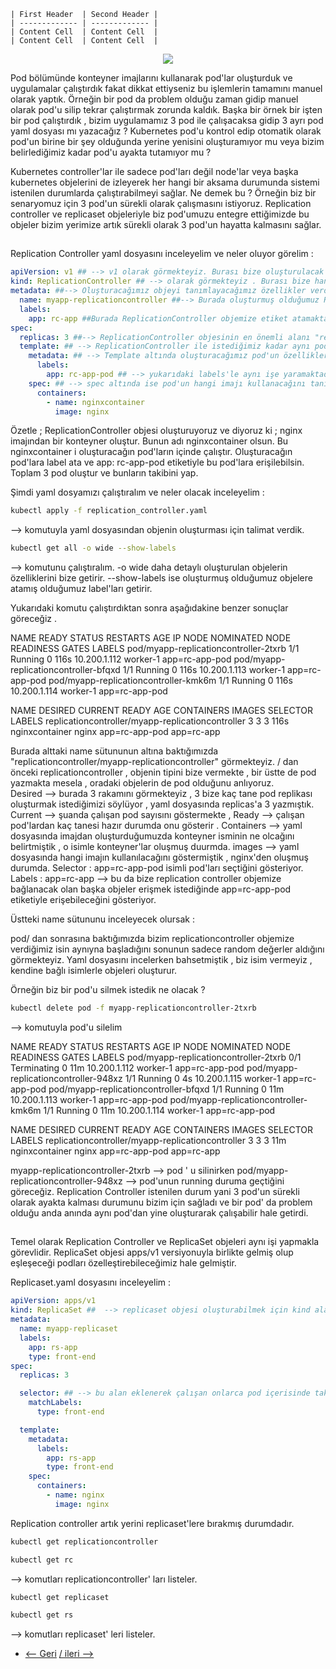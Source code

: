 
    | First Header  | Second Header |
    | ------------- | ------------- |
    | Content Cell  | Content Cell  |
    | Content Cell  | Content Cell  |

<p align="center">
  <img src="https://user-images.githubusercontent.com/55376595/133267785-c3f76dc4-bf27-489c-99d0-6d610d84d692.jpg"/>
</p>

Pod bölümünde konteyner imajlarını kullanarak pod'lar oluşturduk ve uygulamalar çalıştırdık  fakat dikkat ettiyseniz bu işlemlerin tamamını manuel olarak yaptık. Örneğin bir pod da problem olduğu zaman gidip manuel olarak pod'u silip tekrar çalıştırmak zorunda kaldık. Başka bir örnek bir işten bir pod çalıştırdık , bizim uygulamamız 3 pod ile çalışacaksa gidip 3 ayrı pod yaml dosyası mı yazacağız ? Kubernetes pod'u kontrol edip otomatik olarak pod'un birine bir şey olduğunda yerine yenisini oluşturamıyor mu veya bizim belirlediğimiz kadar pod'u ayakta tutamıyor mu ? 

Kubernetes controller'lar ile sadece pod'ları değil node'lar veya başka kubernetes objelerini de izleyerek her hangi bir aksama durumunda sistemi istenilen durumlarda çalıştırabilmeyi sağlar. Ne demek bu ? Örneğin biz bir senaryomuz için 3 pod'un sürekli olarak çalışmasını istiyoruz. Replication controller ve replicaset objeleriyle biz pod'umuzu entegre ettiğimizde bu objeler bizim yerimize artık sürekli olarak 3 pod'un hayatta kalmasını sağlar.

##
Replication Controller yaml dosyasını inceleyelim ve neler oluyor görelim : 

```yaml
apiVersion: v1 ## --> v1 olarak görmekteyiz. Burası bize oluşturulacak olan objenin hangi kubernetes versiyonunda geldiğini gösteriyordu. 
kind: ReplicationController ## --> olarak görmekteyiz . Burası bize hangi tipte objenin oluşturulacağını gösteriyordu. 
metadata: ##--> Oluşturacağımız objeyi tanımlayacağımız özellikler verdiğimiz bölüm.
  name: myapp-replicationcontroller ##--> Burada oluşturmuş olduğumuz ReplicationController objemizin isminin ne olacağını belirtmekteyiz.
  labels:
    app: rc-app ##Burada ReplicationController objemize etiket atamaktayız, bunu label and selector dosyasında daha detaylı anlayacağız fakat kısaca kubernetes içinde bir obje "myapp-replicationcontroller" ReplicationController objesini aradığında app:rc-app olarak da filtreleme yapabilmesini sağlar.
spec:
  replicas: 3 ##--> ReplicationController objesinin en önemli alanı "replicas" alanıdır. Burada ReplicationController'in kaç pod oluşturacağının ve takip edeceğinin sayısını     vermekteyiz.
  template: ## --> ReplicationController ile istediğimiz kadar aynı pod'un kopyasından oluşturuyoruz fakat burda pod oluştururken farklılıklar var. Pod bölümünde pod'a ait özellikler vermiştik  apiVersion , kind gibi. Bu iki özelliği vermiyoruz , ReplicationController template altında otomatik olarak bu özellikleri alıyor ve pod oluşturuyor.
    metadata: ## --> Template altında oluşturacağımız pod'un özelliklerini gördiğimiz alan . Burada name özelliğini vermiyoruz , ReplicationController kendi ismine bağlı olarak random devam eden isimlerle podları oluşturuyor. 
      labels:
        app: rc-app-pod ## --> yukarıdaki labels'le aynı işe yaramaktadır. Burada Oluşturulacak olan pod'lara kubernetes üzerindeki başka objelerin eklemiş olduğumuz ek etiketler sayesinde kolayca erişebilmesini sağlıyoruz. 
    spec: ## --> spec altında ise pod'un hangi imajı kullanacağını tanımlıyoruz. İleride göreceğimiz komponentler sayesinde sadece imaj tanımlanmadığını göreceğiz fakat şimdinin konusu değil. 
      containers:
        - name: nginxcontainer
          image: nginx
```

Özetle ; ReplicationController objesi oluşturuyoruz ve diyoruz ki ; 
        nginx imajından bir konteyner oluştur. Bunun adı  nginxcontainer olsun. Bu nginxcontainer i oluşturacağın pod'ların içinde çalıştır. Oluşturacağın pod'lara label ata ve app: rc-app-pod etiketiyle bu pod'lara erişilebilsin.  Toplam 3 pod oluştur ve bunların takibini yap. 
		
Şimdi yaml dosyamızı çalıştıralım ve neler olacak inceleyelim : 

```bash
kubectl apply -f replication_controller.yaml
```
--> komutuyla yaml dosyasından objenin oluşturması için talimat verdik. 

```bash
kubectl get all -o wide --show-labels
```
--> komutunu çalıştıralım. -o wide daha detaylı oluşturulan objelerin özelliklerini bize getirir. --show-labels ise oluşturmuş olduğumuz objelere atamış olduğumuz label'ları getirir.

Yukarıdaki komutu çalıştırdıktan sonra aşağıdakine benzer sonuçlar göreceğiz . 

NAME                                    READY   STATUS    RESTARTS   AGE    IP             NODE       NOMINATED NODE   READINESS GATES   LABELS
pod/myapp-replicationcontroller-2txrb   1/1     Running   0          116s   10.200.1.112   worker-1   <none>           <none>            app=rc-app-pod
pod/myapp-replicationcontroller-bfqxd   1/1     Running   0          116s   10.200.1.113   worker-1   <none>           <none>            app=rc-app-pod
pod/myapp-replicationcontroller-kmk6m   1/1     Running   0          116s   10.200.1.114   worker-1   <none>           <none>            app=rc-app-pod

NAME                                                DESIRED   CURRENT   READY   AGE    CONTAINERS       IMAGES   SELECTOR         LABELS
replicationcontroller/myapp-replicationcontroller   3         3         3       116s   nginxcontainer   nginx    app=rc-app-pod   app=rc-app

Burada alttaki name sütununun altına baktığımızda "replicationcontroller/myapp-replicationcontroller" görmekteyiz. / dan önceki replicationcontroller , objenin tipini bize vermekte , bir üstte de pod yazmakta mesela , oradaki objelerin de pod olduğunu anlıyoruz.   
Desired --> burada 3 rakamını görmekteyiz , 3 bize kaç tane pod replikası oluşturmak istediğimizi söylüyor , yaml dosyasında replicas'a 3 yazmıştık. 
Current --> şuanda çalışan pod sayısını göstermekte ,
Ready --> çalışan pod'lardan kaç tanesi hazır durumda onu gösterir . 
Containers --> yaml dosyasında imajdan oluşturduğumuzda konteyner isminin ne olcağını belirtmiştik , o isimle konteyner'lar oluşmuş duurmda.
images --> yaml dosyasında hangi imajın kullanılacağını göstermiştik , nginx'den oluşmuş durumda.
Selector : app=rc-app-pod isimli pod'ları seçtiğini gösteriyor.
Labels : app=rc-app --> bu da bize replication controller objemize bağlanacak olan başka objeler erişmek istediğinde app=rc-app-pod etiketiyle erişebileceğini gösteriyor.

Üstteki name sütununu inceleyecek olursak : 

pod/ dan sonrasına baktığımızda bizim replicationcontroller objemize verdiğimiz isin aynıyna başladığını sonunun sadece random değerler aldığını görmekteyiz. Yaml dosyasını incelerken bahsetmiştik , biz isim vermeyiz , kendine bağlı isimlerle objeleri oluşturur.

Örneğin biz bir pod'u silmek istedik ne olacak ? 

```bash
kubectl delete pod -f myapp-replicationcontroller-2txrb 
```
--> komutuyla pod'u silelim 


NAME                                    READY   STATUS        RESTARTS   AGE   IP             NODE       NOMINATED NODE   READINESS GATES   LABELS
pod/myapp-replicationcontroller-2txrb   0/1     Terminating   0          11m   10.200.1.112   worker-1   <none>           <none>            app=rc-app-pod
pod/myapp-replicationcontroller-948xz   1/1     Running       0          4s    10.200.1.115   worker-1   <none>           <none>            app=rc-app-pod
pod/myapp-replicationcontroller-bfqxd   1/1     Running       0          11m   10.200.1.113   worker-1   <none>           <none>            app=rc-app-pod
pod/myapp-replicationcontroller-kmk6m   1/1     Running       0          11m   10.200.1.114   worker-1   <none>           <none>            app=rc-app-pod

NAME                                                DESIRED   CURRENT   READY   AGE   CONTAINERS       IMAGES   SELECTOR         LABELS
replicationcontroller/myapp-replicationcontroller   3         3         3       11m   nginxcontainer   nginx    app=rc-app-pod   app=rc-app


myapp-replicationcontroller-2txrb --> pod ' u silinirken  pod/myapp-replicationcontroller-948xz --> pod'unun running duruma geçtiğini göreceğiz.  Replication Controller istenilen durum yani 3 pod'un sürekli olarak ayakta kalması durumunu bizim için sağladı ve bir pod' da problem olduğu anda anında aynı pod'dan yine oluşturarak çalışabilir hale getirdi.

##

Temel olarak Replication Controller ve ReplicaSet objeleri aynı işi yapmakla görevlidir. ReplicaSet objesi apps/v1 versiyonuyla birlikte gelmiş olup eşleşeceği podları özelleştirebileceğimiz hale gelmiştir. 

Replicaset.yaml dosyasını inceleyelim : 

```yaml
apiVersion: apps/v1
kind: ReplicaSet ##  --> replicaset objesi oluşturabilmek için kind alanında bu şekilde yazmak gerekmektedir.
metadata:
  name: myapp-replicaset
  labels:
    app: rs-app
    type: front-end
spec:
  replicas: 3

  selector: ## --> bu alan eklenerek çalışan onlarca pod içerisinde takip edeceği pod'ları daha çok detaylandırarak sağlıklı çalışabilmesini sağlar. Örneğin type: front-end tipinde başka pod'lar da olabilir , biz matchLabels kısmına örneğin  app: maximo ' da dediğimizde hem front-end hem de app: maximo olan uygulamayı takip ediyor hale gelecektir. 
    matchLabels:
      type: front-end

  template:
    metadata:
      labels:
        app: rs-app
        type: front-end
    spec:
      containers:
        - name: nginx
          image: nginx

```

Replication controller artık yerini replicaset'lere bırakmış durumdadır.

```bash
kubectl get replicationcontroller
```

```bash
kubectl get rc
```
--> komutları replicationcontroller' ları listeler.

```bash
kubectl get replicaset
```

```bash
kubectl get rs 
```

--> komutları replicaset' leri listeler.

* [<-- Geri](https://github.com/softwareoneturkey/swo-k8s-tepmlates) [/ ileri -->  ](https://github.com/softwareoneturkey/swo-k8s-tepmlates/tree/main/ReplicaSet%20-%20ReplicationController) 
